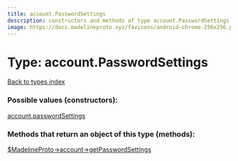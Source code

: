 ```yaml
---
title: account.PasswordSettings
description: constructors and methods of type account.PasswordSettings
image: https://docs.madelineproto.xyz/favicons/android-chrome-256x256.png
---
```

# Type: account.PasswordSettings  
[Back to types index](index.md)



### Possible values (constructors):

[account.passwordSettings](../constructors/account.passwordSettings.md)  



### Methods that return an object of this type (methods):

[$MadelineProto->account->getPasswordSettings](../methods/account.getPasswordSettings.md)  




